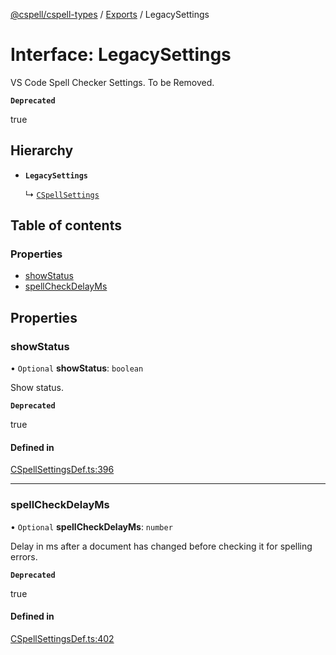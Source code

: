 [@cspell/cspell-types](../README.md) / [Exports](../modules.md) / LegacySettings

# Interface: LegacySettings

VS Code Spell Checker Settings.
To be Removed.

**`Deprecated`**

true

## Hierarchy

- **`LegacySettings`**

  ↳ [`CSpellSettings`](CSpellSettings.md)

## Table of contents

### Properties

- [showStatus](LegacySettings.md#showstatus)
- [spellCheckDelayMs](LegacySettings.md#spellcheckdelayms)

## Properties

### showStatus

• `Optional` **showStatus**: `boolean`

Show status.

**`Deprecated`**

true

#### Defined in

[CSpellSettingsDef.ts:396](https://github.com/streetsidesoftware/cspell/blob/d20c1f2/packages/cspell-types/src/CSpellSettingsDef.ts#L396)

___

### spellCheckDelayMs

• `Optional` **spellCheckDelayMs**: `number`

Delay in ms after a document has changed before checking it for spelling errors.

**`Deprecated`**

true

#### Defined in

[CSpellSettingsDef.ts:402](https://github.com/streetsidesoftware/cspell/blob/d20c1f2/packages/cspell-types/src/CSpellSettingsDef.ts#L402)
